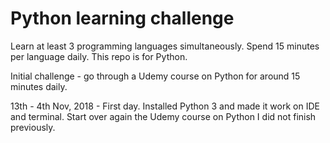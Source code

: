 # Python learning challenge

Learn at least 3 programming languages simultaneously.
Spend 15 minutes per language daily.
This repo is for Python.

Initial challenge - go through a Udemy course on Python for around 15 minutes daily.

13th - 4th Nov, 2018 - First day. Installed Python 3 and made it work on IDE and terminal. Start over again the Udemy course on Python I did not finish previously.